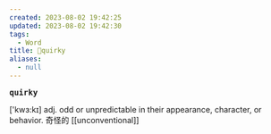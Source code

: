 ```yaml
---
created: 2023-08-02 19:42:25
updated: 2023-08-02 19:42:30
tags:
  - Word
title: 📖quirky
aliases:
  - null
---
```


<pre><strong>quirky</strong></pre>
['kwɜ:kɪ]
adj. odd or unpredictable in their appearance, character, or behavior. 奇怪的
[[unconventional]]
